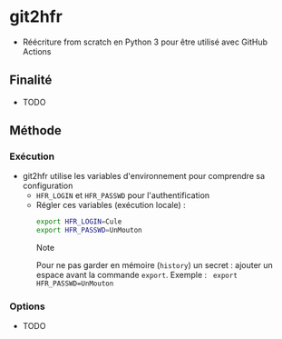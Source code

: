 # git2hfr

* Réécriture from scratch en Python 3 pour être utilisé avec GitHub Actions

## Finalité

* TODO

## Méthode

### Exécution

* git2hfr utilise les variables d'environnement pour comprendre sa configuration
    * `HFR_LOGIN` et `HFR_PASSWD` pour l'authentification
    * Régler ces variables (exécution locale) :
        ```bash
        export HFR_LOGIN=Cule
        export HFR_PASSWD=UnMouton
        ```
        > [!NOTE]
        > Pour ne pas garder en mémoire (`history`) un secret : ajouter un espace avant la commande `export`. Exemple : ` export HFR_PASSWD=UnMouton`

### Options

* TODO
